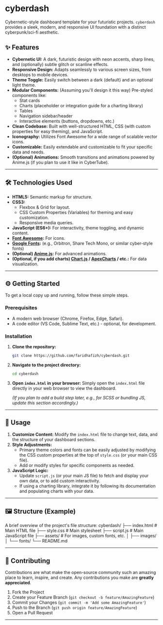 # cyberdash

Cybernetic-style dashboard template for your futuristic projects. `cyberdash` provides a sleek, modern, and responsive UI foundation with a distinct cyberpunk/sci-fi aesthetic.

## ✨ Features

*   **Cybernetic UI:** A dark, futuristic design with neon accents, sharp lines, and (optionally) subtle glitch or scanline effects.
*   **Responsive Design:** Adapts seamlessly to various screen sizes, from desktops to mobile devices.
*   **Theme Toggle:** Easily switch between a dark (default) and an optional light theme.
*   **Modular Components:** (Assuming you'll design it this way) Pre-styled components like:
    *   Stat cards
    *   Charts (placeholder or integration guide for a charting library)
    *   Tables
    *   Navigation sidebar/header
    *   Interactive elements (buttons, dropdowns, etc.)
*   **Clean Codebase:** Built with well-structured HTML, CSS (with custom properties for easy theming), and JavaScript.
*   **Iconography:** Utilizes Font Awesome for a wide range of scalable vector icons.
*   **Customizable:** Easily extendable and customizable to fit your specific data and needs.
*   **(Optional) Animations:** Smooth transitions and animations powered by Anime.js (if you plan to use it like in CyberTube).

---

## 🛠️ Technologies Used

*   **HTML5:** Semantic markup for structure.
*   **CSS3:**
    *   Flexbox & Grid for layout.
    *   CSS Custom Properties (Variables) for theming and easy customization.
    *   Responsive media queries.
*   **JavaScript (ES6+):** For interactivity, theme toggling, and dynamic content.
*   **[Font Awesome](https://fontawesome.com/):** For icons.
*   **[Google Fonts](https://fonts.google.com/):** (e.g., Orbitron, Share Tech Mono, or similar cyber-style fonts)
*   **(Optional) [Anime.js](https://animejs.com/):** For advanced animations.
*   **(Optional, if you add charts) [Chart.js](https://www.chartjs.org/) / [ApexCharts](https://apexcharts.com/) / etc.:** For data visualization.

---

## ⚙️ Getting Started

To get a local copy up and running, follow these simple steps.

### Prerequisites

*   A modern web browser (Chrome, Firefox, Edge, Safari).
*   A code editor (VS Code, Sublime Text, etc.) - optional, for development.

### Installation

1.  **Clone the repository:**
    ```bash
    git clone https://github.com/faridhafizh/cyberdash.git
    ```
2.  **Navigate to the project directory:**
    ```bash
    cd cyberdash
    ```
3.  **Open `index.html` in your browser:**
    Simply open the `index.html` file directly in your web browser to view the dashboard.

    *(If you plan to add a build step later, e.g., for SCSS or bundling JS, update this section accordingly.)*

---

## 🔧 Usage

1.  **Customize Content:** Modify the `index.html` file to change text, data, and the structure of your dashboard sections.
2.  **Style Adjustments:**
    *   Primary theme colors and fonts can be easily adjusted by modifying the CSS custom properties at the top of `style.css` (or your main CSS file).
    *   Add or modify styles for specific components as needed.
3.  **JavaScript Logic:**
    *   Update `script.js` (or your main JS file) to fetch and display your own data, or to add custom interactivity.
    *   If using a charting library, integrate it by following its documentation and populating charts with your data.

---

## 🖼️ Structure (Example)

A brief overview of the project's file structure:
cyberdash/
├── index.html # Main HTML file
├── style.css # Main stylesheet
├── script.js # Main JavaScript file
├── assets/ # For images, custom fonts, etc.
│ ├── images/
│ └── fonts/
└── README.md

---

## 🤝 Contributing

Contributions are what make the open-source community such an amazing place to learn, inspire, and create. Any contributions you make are **greatly appreciated**.

1.  Fork the Project
2.  Create your Feature Branch (`git checkout -b feature/AmazingFeature`)
3.  Commit your Changes (`git commit -m 'Add some AmazingFeature'`)
4.  Push to the Branch (`git push origin feature/AmazingFeature`)
5.  Open a Pull Request

---
